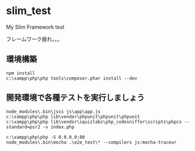 # slim_test
My Slim Framework test

フレームワーク疲れ。。。

## 環境構築
```
npm install
c:\xampp\php\php tools\composer.phar install --dev
```

## 開発環境で各種テストを実行しましょう
```
node_modules\.bin\jscs js\app\app.js
c:\xampp\php\php lib\vendor\phpunit\phpunit\phpunit
c:\xampp\php\php lib\vendor\squizlabs\php_codesniffer\scripts\phpcs --standard=psr2 -v index.php

c:\xampp\php\php -S 0.0.0.0:80
node_modules\.bin\mocha .\e2e_test\* --compilers js:mocha-traceur
```
